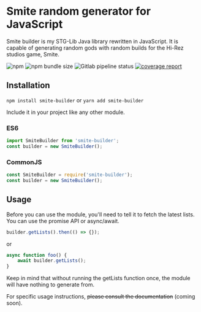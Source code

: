# Smite random generator for JavaScript
Smite builder is my STG-Lib Java library rewritten in JavaScript.
It is capable of generating random gods with random builds for the Hi-Rez studios game, Smite.

![npm](https://img.shields.io/npm/v/smite-builder)
![npm bundle size](https://img.shields.io/bundlephobia/min/smite-builder)
![Gitlab pipeline status](https://img.shields.io/gitlab/pipeline/Codazed/smite-builder)
[![coverage report](https://gitlab.com/Codazed/smite-builder/badges/master/coverage.svg)](https://gitlab.com/Codazed/smite-builder/-/commits/master)

## Installation
`npm install smite-builder` or `yarn add smite-builder`

Include it in your project like any other module.

### ES6
```js
import SmiteBuilder from 'smite-builder';
const builder = new SmiteBuilder();
```

### CommonJS
```js
const SmiteBuilder = require('smite-builder');
const builder = new SmiteBuilder();
```

## Usage
Before you can use the module, you'll need to tell it to fetch the latest lists. You can use the promise API or async/await.

```js
builder.getLists().then(() => {});
```
or
```js
async function foo() {
    await builder.getLists();
}
```

Keep in mind that without running the getLists function once, the module will have nothing to generate from.

For specific usage instructions, ~~please consult the documentation~~ (coming soon).